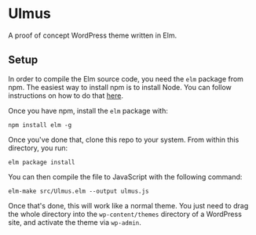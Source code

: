 # Ulmus

A proof of concept WordPress theme written in Elm.

## Setup

In order to compile the Elm source code, you need the `elm` package from npm. The easiest way to install npm is to install Node. You can follow instructions on how to do that [here](https://nodejs.org/).

Once you have npm, install the `elm` package with:

```
npm install elm -g
```

Once you've done that, clone this repo to your system. From within this directory, you run:

```
elm package install
```

You can then compile the file to JavaScript with the following command:

```
elm-make src/Ulmus.elm --output ulmus.js
```

Once that's done, this will work like a normal theme. You just need to drag the whole directory into the `wp-content/themes` directory of a WordPress site, and activate the theme via `wp-admin`.
